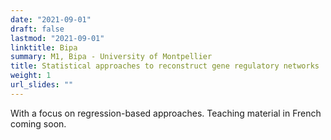 ```yaml
---
date: "2021-09-01"
draft: false
lastmod: "2021-09-01"
linktitle: Bipa
summary: M1, Bipa - University of Montpellier
title: Statistical approaches to reconstruct gene regulatory networks
weight: 1
url_slides: ""
---
```


With a focus on regression-based approaches. Teaching material in French coming soon.